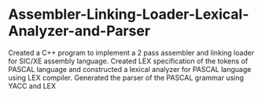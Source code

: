 # Assembler-Linking-Loader-Lexical-Analyzer-and-Parser
Created a C++ program to implement a 2 pass assembler and linking loader for SIC/XE assembly language.
Created LEX specification of the tokens of PASCAL language and constructed a lexical analyzer for PASCAL language using LEX compiler. Generated the parser of the PASCAL grammar using YACC and LEX
